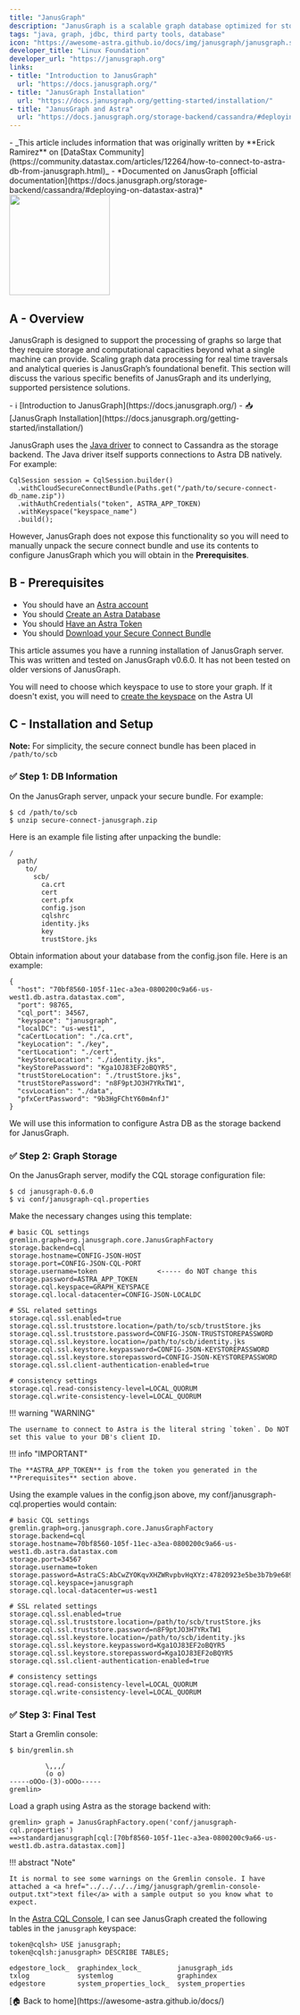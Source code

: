 ```yaml
---
title: "JanusGraph"
description: "JanusGraph is a scalable graph database optimized for storing and querying graphs containing hundreds of billions of vertices and edges distributed across a multi-machine cluster."
tags: "java, graph, jdbc, third party tools, database"
icon: "https://awesome-astra.github.io/docs/img/janusgraph/janusgraph.svg"
developer_title: "Linux Foundation"
developer_url: "https://janusgraph.org"
links:
- title: "Introduction to JanusGraph"
  url: "https://docs.janusgraph.org/"
- title: "JanusGraph Installation"
  url: "https://docs.janusgraph.org/getting-started/installation/"
- title: "JanusGraph and Astra"
  url: "https://docs.janusgraph.org/storage-backend/cassandra/#deploying-on-datastax-astra"
---
```


<div class="nosurface" markdown="1">
- _This article includes information that was originally written by **Erick Ramirez** on [DataStax Community](https://community.datastax.com/articles/12264/how-to-connect-to-astra-db-from-janusgraph.html)_ 
- *Documented on JanusGraph [official documentation](https://docs.janusgraph.org/storage-backend/cassandra/#deploying-on-datastax-astra)*

<img src="../../../../img/janusgraph/janusgraph.png" height="180px" />
</div>

## A - Overview

JanusGraph is designed to support the processing of graphs so large that they require storage and computational capacities beyond what a single machine can provide. Scaling graph data processing for real time traversals and analytical queries is JanusGraph’s foundational benefit. This section will discuss the various specific benefits of JanusGraph and its underlying, supported persistence solutions.

<div class="nosurface" markdown="1">
- ℹ️ [Introduction to JanusGraph](https://docs.janusgraph.org/)
- 📥 [JanusGraph Installation](https://docs.janusgraph.org/getting-started/installation/)
</div>

JanusGraph uses the [Java driver](https://docs.janusgraph.org/changelog/#datastax-cassandra-driver-upgrade-from-390-to-4130) to connect to Cassandra as the storage backend. The Java driver itself supports connections to Astra DB natively. For example:
```
CqlSession session = CqlSession.builder()
  .withCloudSecureConnectBundle(Paths.get("/path/to/secure-connect-db_name.zip"))
  .withAuthCredentials("token", ASTRA_APP_TOKEN)
  .withKeyspace("keyspace_name")
  .build();
```
However, JanusGraph does not expose this functionality so you will need to manually unpack the secure connect bundle and use its contents to configure JanusGraph which you will obtain in the **Prerequisites**.

## B - Prerequisites
<ul class="prerequisites">
    <li class="nosurface">You should have an <a href="https://astra.dev/3B7HcYo">Astra account</a></li>
    <li class="nosurface">You should <a href="/docs/pages/astra/create-instance/">Create an Astra Database</a></li>
    <li class="nosurface">You should <a href="/docs/pages/astra/create-token/">Have an Astra Token</a></li>
    <li class="nosurface">You should <a href="/docs/pages/astra/download-scb/">Download your Secure Connect Bundle</a></li>
</ul>

This article assumes you have a running installation of JanusGraph server. This was written and tested on JanusGraph v0.6.0. It has not been tested on older versions of JanusGraph. 

You will need to choose which keyspace to use to store your graph. If it doesn't exist, you will need to [create the keyspace](https://docs.datastax.com/en/astra/docs/managing-keyspaces.html) on the Astra UI


## C - Installation and Setup
**Note:** For simplicity, the secure connect bundle has been placed in `/path/to/scb`

### <span class="nosurface">✅</span> Step 1: DB Information

On the JanusGraph server, unpack your secure bundle. For example:
```
$ cd /path/to/scb
$ unzip secure-connect-janusgraph.zip
```
Here is an example file listing after unpacking the bundle:

```
/
  path/
    to/
      scb/
        ca.crt
        cert
        cert.pfx
        config.json
        cqlshrc
        identity.jks
        key
        trustStore.jks
```
Obtain information about your database from the config.json file. Here is an example:

```
{
  "host": "70bf8560-105f-11ec-a3ea-0800200c9a66-us-west1.db.astra.datastax.com",
  "port": 98765,
  "cql_port": 34567,
  "keyspace": "janusgraph",
  "localDC": "us-west1",
  "caCertLocation": "./ca.crt",
  "keyLocation": "./key",
  "certLocation": "./cert",
  "keyStoreLocation": "./identity.jks",
  "keyStorePassword": "Kga1OJ83EF2oBQYR5",
  "trustStoreLocation": "./trustStore.jks",
  "trustStorePassword": "n8F9ptJO3H7YRxTW1",
  "csvLocation": "./data",
  "pfxCertPassword": "9b3HgFChtY60m4nfJ"
}
```

We will use this information to configure Astra DB as the storage backend for JanusGraph.

### <span class="nosurface">✅</span> Step 2: Graph Storage
On the JanusGraph server, modify the CQL storage configuration file:
```
$ cd janusgraph-0.6.0
$ vi conf/janusgraph-cql.properties
```
Make the necessary changes using this template:
```
# basic CQL settings
gremlin.graph=org.janusgraph.core.JanusGraphFactory
storage.backend=cql
storage.hostname=CONFIG-JSON-HOST
storage.port=CONFIG-JSON-CQL-PORT
storage.username=token               <----- do NOT change this
storage.password=ASTRA_APP_TOKEN
storage.cql.keyspace=GRAPH_KEYSPACE
storage.cql.local-datacenter=CONFIG-JSON-LOCALDC
 
# SSL related settings
storage.cql.ssl.enabled=true
storage.cql.ssl.truststore.location=/path/to/scb/trustStore.jks
storage.cql.ssl.truststore.password=CONFIG-JSON-TRUSTSTOREPASSWORD
storage.cql.ssl.keystore.location=/path/to/scb/identity.jks
storage.cql.ssl.keystore.keypassword=CONFIG-JSON-KEYSTOREPASSWORD
storage.cql.ssl.keystore.storepassword=CONFIG-JSON-KEYSTOREPASSWORD
storage.cql.ssl.client-authentication-enabled=true
 
# consistency settings
storage.cql.read-consistency-level=LOCAL_QUORUM
storage.cql.write-consistency-level=LOCAL_QUORUM
```

!!! warning "WARNING"

    The username to connect to Astra is the literal string `token`. Do NOT set this value to your DB's client ID.

!!! info "IMPORTANT"

    The **ASTRA_APP_TOKEN** is from the token you generated in the **Prerequisites** section above.

Using the example values in the config.json above, my conf/janusgraph-cql.properties would contain:
```
# basic CQL settings
gremlin.graph=org.janusgraph.core.JanusGraphFactory
storage.backend=cql
storage.hostname=70bf8560-105f-11ec-a3ea-0800200c9a66-us-west1.db.astra.datastax.com
storage.port=34567
storage.username=token
storage.password=AstraCS:AbCwZYOKqvXHZWRvpbvHqXYz:47820923e5be3b7b9e689bc18614c631d5fdd8b435e68613433651fd20fexyz0
storage.cql.keyspace=janusgraph
storage.cql.local-datacenter=us-west1
 
# SSL related settings
storage.cql.ssl.enabled=true
storage.cql.ssl.truststore.location=/path/to/scb/trustStore.jks
storage.cql.ssl.truststore.password=n8F9ptJO3H7YRxTW1
storage.cql.ssl.keystore.location=/path/to/scb/identity.jks
storage.cql.ssl.keystore.keypassword=Kga1OJ83EF2oBQYR5
storage.cql.ssl.keystore.storepassword=Kga1OJ83EF2oBQYR5
storage.cql.ssl.client-authentication-enabled=true
 
# consistency settings
storage.cql.read-consistency-level=LOCAL_QUORUM
storage.cql.write-consistency-level=LOCAL_QUORUM
```
### <span class="nosurface">✅</span> Step 3: Final Test
Start a Gremlin console:
```
$ bin/gremlin.sh
 
         \,,,/
         (o o)
-----oOOo-(3)-oOOo-----
gremlin>
```
Load a graph using Astra as the storage backend with:
```
gremlin> graph = JanusGraphFactory.open('conf/janusgraph-cql.properties')
==>standardjanusgraph[cql:[70bf8560-105f-11ec-a3ea-0800200c9a66-us-west1.db.astra.datastax.com]]
```

!!! abstract "Note"

    It is normal to see some warnings on the Gremlin console. I have attached a <a href="../../../../img/janusgraph/gremlin-console-output.txt">text file</a> with a sample output so you know what to expect.

In the [Astra CQL Console](https://docs.datastax.com/en/astra/docs/connecting-to-astra-databases-using-cqlsh.html), I can see JanusGraph created the following tables in the `janusgraph` keyspace:
```
token@cqlsh> USE janusgraph;
token@cqlsh:janusgraph> DESCRIBE TABLES;
 
edgestore_lock_  graphindex_lock_         janusgraph_ids   
txlog            systemlog                graphindex       
edgestore        system_properties_lock_  system_properties
```

<div class="nosurface" markdown="1">
[🏠 Back to home](https://awesome-astra.github.io/docs/) 
</div>

